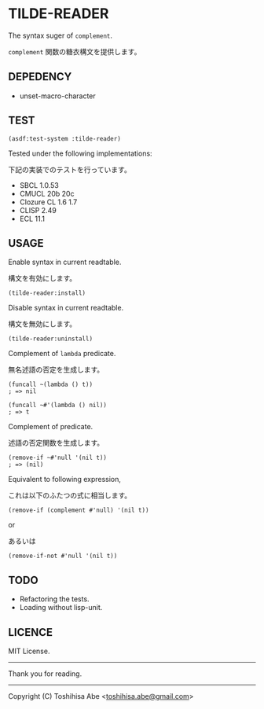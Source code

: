 TILDE-READER
============
The syntax suger of `complement`.

`complement` 関数の糖衣構文を提供します。

DEPEDENCY
-----------
* unset-macro-character

TEST
----

    (asdf:test-system :tilde-reader)

Tested under the following implementations:

下記の実装でのテストを行っています。

* SBCL 1.0.53
* CMUCL 20b 20c
* Clozure CL 1.6 1.7
* CLISP 2.49
* ECL 11.1

USAGE
-----

Enable syntax in current readtable.

構文を有効にします。

    (tilde-reader:install)

Disable syntax in current readtable.

構文を無効にします。

    (tilde-reader:uninstall)

Complement of `lambda` predicate.

無名述語の否定を生成します。

    (funcall ~(lambda () t))
    ; => nil

    (funcall ~#'(lambda () nil))
    ; => t

Complement of predicate.

述語の否定関数を生成します。

    (remove-if ~#'null '(nil t))
    ; => (nil)

Equivalent to following expression,

これは以下のふたつの式に相当します。

    (remove-if (complement #'null) '(nil t))

or

あるいは

    (remove-if-not #'null '(nil t))


TODO
----

* Refactoring the tests.
* Loading without lisp-unit.

LICENCE
-------
MIT License.

----------

Thank you for reading.

----------

Copyright (C) Toshihisa Abe <<toshihisa.abe@gmail.com>>
